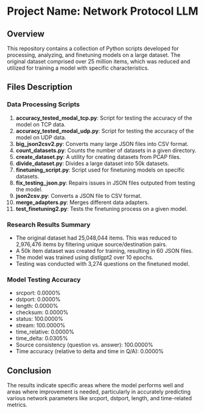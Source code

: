 # Project Name: Network Protocol LLM

## Overview
This repository contains a collection of Python scripts developed for processing, analyzing, and finetuning models on a large dataset. The original dataset comprised over 25 million items, which was reduced and utilized for training a model with specific characteristics.

## Files Description

### Data Processing Scripts
1. **accuracy_tested_modal_tcp.py**: Script for testing the accuracy of the model on TCP data.
2. **accuracy_tested_modal_udp.py**: Script for testing the accuracy of the model on UDP data.
3. **big_json2csv2.py**: Converts many large JSON files into CSV format.
4. **count_datasets.py**: Counts the number of datasets in a given directory.
5. **create_dataset.py**: A utility for creating datasets from PCAP files.
6. **divide_dataset.py**: Divides a large dataset into 50k datasets.
7. **finetuning_script.py**: Script used for finetuning models on specific datasets.
8. **fix_testing_json.py**: Repairs issues in JSON files outputed from testing the model.
9. **json2csv.py**: Converts a JSON file to CSV format.
10. **merge_adapters.py**: Merges different data adapters.
11. **test_finetuning2.py**: Tests the finetuning process on a given model.

### Research Results Summary
- The original dataset had 25,048,044 items. This was reduced to 2,976,476 items by filtering unique source/destination pairs.
- A 50k item dataset was created for training, resulting in 60 JSON files.
- The model was trained using distlgpt2 over 10 epochs.
- Testing was conducted with 3,274 questions on the finetuned model.

### Model Testing Accuracy
- srcport: 0.0000%
- dstport: 0.0000%
- length: 0.0000%
- checksum: 0.0000%
- status: 100.0000%
- stream: 100.0000%
- time_relative: 0.0000%
- time_delta: 0.0305%
- Source consistency (question vs. answer): 100.0000%
- Time accuracy (relative to delta and time in Q/A): 0.0000%

## Conclusion
The results indicate specific areas where the model performs well and areas where improvement is needed, particularly in accurately predicting various network parameters like srcport, dstport, length, and time-related metrics.

